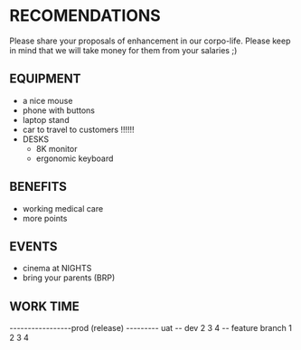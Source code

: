 # RECOMENDATIONS

Please share your proposals of enhancement in our corpo-life.
Please keep in mind that we will take money for them from your salaries ;)

## EQUIPMENT
- a nice mouse
- phone with buttons
- laptop stand
- car to travel to customers  !!!!!!
- DESKS
  - 8K monitor
  - ergonomic keyboard 

## BENEFITS
- working medical care
- more points

## EVENTS
- cinema at NIGHTS
- bring your parents (BRP)

## WORK TIME



-----------------prod (release)
--------- uat 
-- dev 2 3 4
-- feature branch  1 2 3 4 
